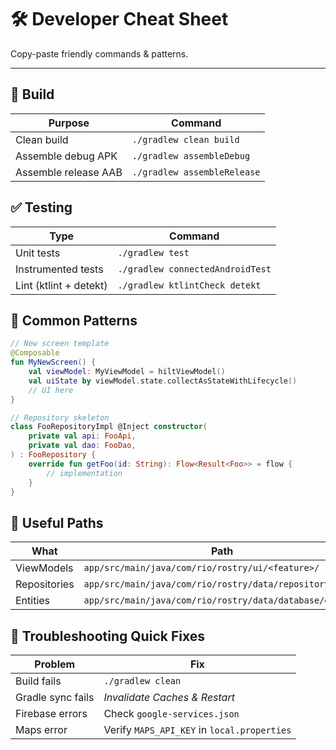 # 🛠️ Developer Cheat Sheet

Copy-paste friendly commands & patterns.

---

## 🔨 Build
| Purpose | Command |
|---------|---------|
| Clean build | `./gradlew clean build` |
| Assemble debug APK | `./gradlew assembleDebug` |
| Assemble release AAB | `./gradlew assembleRelease` |

## ✅ Testing
| Type | Command |
|------|---------|
| Unit tests | `./gradlew test` |
| Instrumented tests | `./gradlew connectedAndroidTest` |
| Lint (ktlint + detekt) | `./gradlew ktlintCheck detekt` |

## 📐 Common Patterns
```kotlin
// New screen template
@Composable
fun MyNewScreen() {
    val viewModel: MyViewModel = hiltViewModel()
    val uiState by viewModel.state.collectAsStateWithLifecycle()
    // UI here
}
```

```kotlin
// Repository skeleton
class FooRepositoryImpl @Inject constructor(
    private val api: FooApi,
    private val dao: FooDao,
) : FooRepository {
    override fun getFoo(id: String): Flow<Result<Foo>> = flow {
        // implementation
    }
}
```

## 📂 Useful Paths
| What | Path |
|------|------|
| ViewModels | `app/src/main/java/com/rio/rostry/ui/<feature>/` |
| Repositories | `app/src/main/java/com/rio/rostry/data/repository/` |
| Entities | `app/src/main/java/com/rio/rostry/data/database/entity/` |

## 🧰 Troubleshooting Quick Fixes
| Problem | Fix |
|---------|-----|
| Build fails | `./gradlew clean` |
| Gradle sync fails | *Invalidate Caches & Restart* |
| Firebase errors | Check `google-services.json` |
| Maps error | Verify `MAPS_API_KEY` in `local.properties` |
